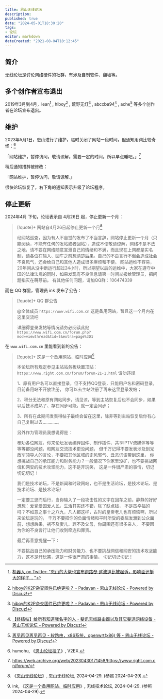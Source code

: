 ```yaml
---
title: 恩山无线论坛
description:
published: true
date: "2024-05-01T18:30:20"
tags:
- 论坛
editor: markdown
dateCreated: "2021-08-04T18:12:45"
---
```


## 简介

无线论坛是讨论网络硬件的社群，有涉及自制软件、翻墙等。

## 多个创作者宣布退出

2019年3月到4月，lean[^128629] , hiboy[^h_d] , 荒野无灯[^h_d] , abccba94[^abccba94] , ache[^ache] 等多个创作者在论坛宣布退出。

[^128629]: [机器人 on Twitter: "恩山的大佬也宣布跑路😳 这波逗比被起诉，影响面还挺大的样子… "](https://web.archive.org/web/20210805003631/https://twitter.com/ifancybot/status/1128629588664377349)

[^h_d]: [hiboy的K2P杂交固件已绝更啦？ - Padavan - 恩山无线论坛 - Powered by Discuz!](https://web.archive.org/web/20210804132911/https://www.right.com.cn/forum/thread-802529-1-5.html)

[^abccba94]: [【终结帖】给所有知道我名字的人 - 斐讯无线路由器以及其它斐迅网络设备 - 恩山无线论坛 - Powered by Discuz!](https://web.archive.org/web/20210804131806/https://www.right.com.cn/forum/thread-538485-1-2.html)

[^ache]: [再见再见再见再见 - 软路由，x86系统，openwrt(x86) 等 - 恩山无线论坛 - Powered by Discuz!](https://web.archive.org/web/20210804133244/https://www.right.com.cn/forum/thread-3188574-1-1.html)

## 维护

2023年5月1日，恩山进行了维护，临时关闭了网站一段时间，但通知用词比较奇怪：[^mohumohu]

[^mohumohu]: humohu, 《[恩山论坛挂了](https://web.archive.org/web/20230516133203/https://www.v2ex.com/t/936668)》, V2EX.

「网站维护，暂停访问，敬请谅解，需要一定的时间，所以早点睡吧。」[^hp1]

[^hp1]: <https://web.archive.org/web/20230430171458/https://www.right.com.cn/forum/>

稍后通知措辞被修改：

「网站维护，暂停访问，敬请谅解.」

很快论坛恢复了，右下角的通知表示升级了论坛程序。

## 停止更新

2024年4月 下旬，论坛表示自 4月26日 起，停止更新一个月：

> [!quote]+ 网站自4月26日起停止更新一个月[^65643]
>
> 经网站巡查，因为有人不自觉的发布了不当言辞，网站停止更新一个月（只能阅读，不能有任何的发帖或者回帖），造成不便敬请谅解，网络不是不法之地，请不要在网络随意宣泄自己的情绪和不满，而且现在上网都是实名制，请各位在输入、回车之前想清楚后果。自己的不良言行不但会造成社会不良风气，还会给自己和其他人造成很多麻烦和不便。 网站运维不容易，20年间从没中断运行超过24小时，所以期望以后的运维中，大家在遵守中国的法律法规的同时，如果发现有不良信息请第一时间举报给管理员，把问题掐灭在萌芽前。 有其他任何问题，请加QQ群：106474339

[^65643]: 《[恩山无线论坛](https://web.archive.org/web/20240428165643/https://www.right.com.cn/forum/)》, 恩山无线论坛, 2024-04-29. (参照 2024-04-29).

而在 QQ 群里，管理员 ink 发布了公告：

> [!quote]+ QQ 群公告
>
> @全体成员 `https://www.wifi.com.cn` 这是备用网站，暂且这一个月内在这里交流吧
>
> 详细得登录发帖等情况请务必阅读此贴 `https://www.wifi.com.cn/forum.php?mod=viewthread&tid=l&extra=page%3D1`

在 `www.wifi.com.cn` 里能看到新的公告：

> [!quote]+ 这是一个备用网站，临时应用[^40619]
>
> 本论坛所有规定参见主站站务板块置顶贴：`https://www.right.com.cn/forum/forum-21-1.html` 请勿违规
>
> 1、原有用户名可以直接登录，但不支持QQ登录，只能用户名和密码登录，目前备用站不开放注册，
> 你可以去主站注册了再来这里登录发帖；
>
> 2、积分无法和原有网站同步，请见谅，等到主站恢复后也不会同步，如果以后技术成熟了、存在同步可能，就一定会同步；
>
> 3、所有在此期间发表得帖子最终会留在这里，除非等到主站恢复后你有心自己复制过去…………。
>
> 另外作为管理员我想说得是：
>
> 奉劝各位网友，你来论坛发表编译固件、制作插件、共享IPTV流媒体等等等等都没问题，和网友交流技术更没问题，
> 但千万记得不要发表涉及到党政军领导人的言论，不要把其他区域的歪风邪气、丑恶词语带到这里，
> 你想挑战自己的承压能力和财务能力？一般情况下你家里没矿，也不要挑战网信和网安的技术攻坚能力，这不是开玩笑，
> 这是一件很严肃的事情，切记切记切记！
>
> 我们是技术论坛，不是新闻和时政网站，也不是生活论坛，是技术论坛、是技术论坛、是技术论坛!
>
> 一定要三思而后行，当你输入了一段攻击性的文字在回车之前，静静的好好想想：爱党爱国爱人民，生活其实还不错，除了缺点钱，
> 不是蛮幸福的吗？不如意之事十之八九，凡人都这样，古时的皇帝老儿也有烦恼啊，所以来论坛是玩的，
> 千万不要把你的负面情绪和平时所受的委屈发泄到公众面前，想想后果，祸不及妻儿、罪不及父母，你周围还有很多亲人，
> 不要因为你的不良言行让他们收到牵连和罪责。
>
> 最后再善意提醒一下：
>
> 不要挑战自己的承压能力和财务能力、也不要挑战网信和网安的技术攻坚能力，这不是开玩笑，这是一件很严肃的事情，
> 切记切记切记！

[^40619]: ink, 《[这是一个备用网站，临时应用](https://web.archive.org/web/20240429140619/https://www.wifi.com.cn/forum.php?mod=viewthread&tid=1)》, 无线技术论坛, 2024-04-29. (参照 2024-04-29).
